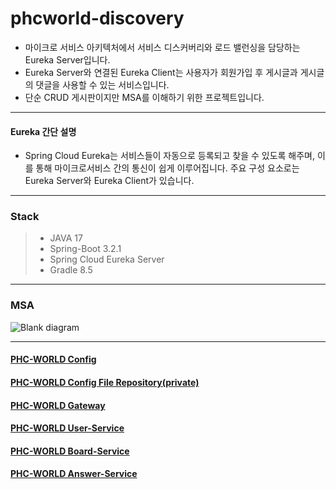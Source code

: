 # phcworld-discovery
* 마이크로 서비스 아키텍처에서 서비스 디스커버리와 로드 밸런싱을 담당하는 Eureka Server입니다.  
* Eureka Server와 연결된 Eureka Client는 사용자가 회원가입 후 게시글과 게시글의 댓글을 사용할 수 있는 서비스입니다.  
* 단순 CRUD 게시판이지만 MSA를 이해하기 위한 프로젝트입니다.  
*** 
#### Eureka 간단 설명
* Spring Cloud Eureka는 서비스들이 자동으로 등록되고 찾을 수 있도록 해주며, 이를 통해 마이크로서비스 간의 통신이 쉽게 이루어집니다. 주요 구성 요소로는 Eureka Server와 Eureka Client가 있습니다.
*** 
### Stack
> * JAVA 17
> * Spring-Boot 3.2.1
> * Spring Cloud Eureka Server
> * Gradle 8.5
*** 
### MSA
![Blank diagram](https://github.com/javamogi/phcworld-discovery/assets/40781237/937cf791-1f37-47d2-8f3c-57e1127636de)
*** 
#### [PHC-WORLD Config](https://github.com/javamogi/phc-world-config)
#### [PHC-WORLD Config File Repository(private)](https://github.com/javamogi/phc-world-git-repo)
#### [PHC-WORLD Gateway](https://github.com/javamogi/phc-world-gateway)
#### [PHC-WORLD User-Service](https://github.com/javamogi/phc-world-user-service)
#### [PHC-WORLD Board-Service](https://github.com/javamogi/phc-world-board-service)
#### [PHC-WORLD Answer-Service](https://github.com/javamogi/phc-world-board-answer-service)

